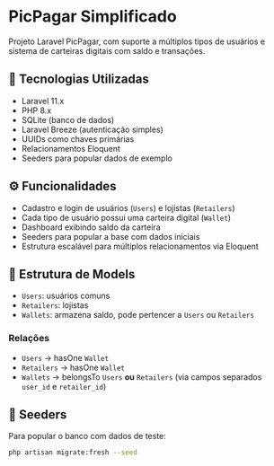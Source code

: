 # PicPagar Simplificado

Projeto Laravel PicPagar, com suporte a múltiplos tipos de usuários e sistema de carteiras digitais com saldo e transações.

## 🔧 Tecnologias Utilizadas

- Laravel 11.x
- PHP 8.x
- SQLite (banco de dados)
- Laravel Breeze (autenticação simples)
- UUIDs como chaves primárias
- Relacionamentos Eloquent
- Seeders para popular dados de exemplo

## ⚙️ Funcionalidades

- Cadastro e login de usuários (`Users`) e lojistas (`Retailers`)
- Cada tipo de usuário possui uma carteira digital (`Wallet`)
- Dashboard exibindo saldo da carteira
- Seeders para popular a base com dados iniciais
- Estrutura escalável para múltiplos relacionamentos via Eloquent

## 📁 Estrutura de Models

- `Users`: usuários comuns
- `Retailers`: lojistas
- `Wallets`: armazena saldo, pode pertencer a `Users` ou `Retailers`

### Relações

- `Users` → hasOne `Wallet`
- `Retailers` → hasOne `Wallet`
- `Wallets` → belongsTo `Users` **ou** `Retailers` (via campos separados `user_id` e `retailer_id`)

## 🧪 Seeders

Para popular o banco com dados de teste:

```bash
php artisan migrate:fresh --seed

